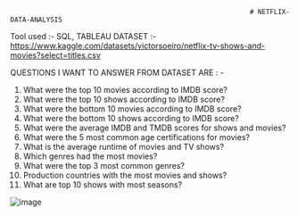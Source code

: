                                                                 # NETFLIX-DATA-ANALYSIS

Tool used :- SQL, TABLEAU 
DATASET :- https://www.kaggle.com/datasets/victorsoeiro/netflix-tv-shows-and-movies?select=titles.csv

 QUESTIONS I WANT TO ANSWER FROM DATASET ARE : -
 1) What were the top 10 movies according to IMDB score?
 2) What were the top 10 shows according to IMDB score?
 3) What were the bottom 10 movies according to IMDB score?
 4) What were the bottom 10 shows according to IMDB score?
 5) What were the average IMDB and TMDB scores for shows and movies?
 6) What were the 5 most common age certifications for movies?
 7) What is the average runtime of movies and TV shows?
 8) Which genres had the most movies?
 9) What were the top 3 most common genres?
 10) Production countries with the most movies and shows?
 11) What are top 10 shows with most seasons? 


![image](https://github.com/abhishekalandikar/NETFLIX-DATA-ANALYSIS/assets/95140474/62ecb896-3d63-468d-b96d-f4148ca65a50)
